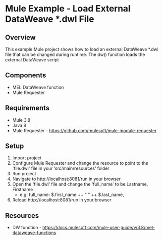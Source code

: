# Mule Example - Load External DataWeave *.dwl File

## Overview
This example Mule project shows how to load an external DataWeave *.dwl file that can be changed during runtime. The dw() function loads the external DataWeave script

## Components
* MEL DataWeave function
* Mule Requester

## Requirements
* Mule 3.8
* Java 8
* Mule Requester - https://github.com/mulesoft/mule-module-requester

## Setup
1. Import project
2. Configure Mule Requester and change the resource to point to the 'file.dwl' file in your 'src/main/resources' folder
3. Run project
4. Navigate to http://localhost:8081/run in your browser
5. Open the 'file.dwl' file and change the 'full_name' to be Lastname, Firstname 
    * e.g. full_name: $.first_name ++ " " ++ $.last_name,
5. Reload http://localhost:8081/run in your browser

## Resources
* DW function - https://docs.mulesoft.com/mule-user-guide/v/3.8/mel-dataweave-functions